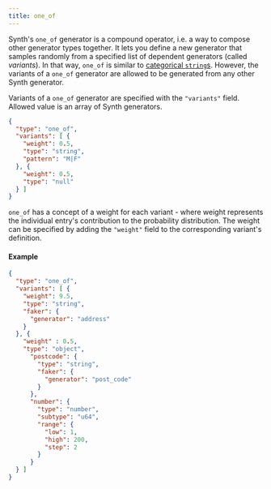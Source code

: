 ```yaml
---
title: one_of
---
```

Synth's `one_of` generator is a compound operator, i.e. a way to compose other generator types together. It lets you
define a new generator that samples randomly from a specified list of dependent generators (called *variants*). In that
way, `one_of` is similar to [categorical `string`s](/synth/content/string#categorical). However, the variants of
a `one_of` generator are allowed to be generated from any other Synth generator.

Variants of a `one_of` generator are specified with the `"variants"` field. Allowed value is an array of Synth
generators.

```json synth
{
  "type": "one_of",
  "variants": [ {
    "weight": 0.5,
    "type": "string",
    "pattern": "M|F"
  }, {
    "weight": 0.5,
    "type": "null"
  } ]
}
```

`one_of` has a concept of a weight for each variant - where weight represents the individual entry's contribution to the
probability distribution. The weight can be specified by adding the `"weight"` field to the corresponding variant's
definition.

#### Example

```json synth
{
  "type": "one_of",
  "variants": [ {
    "weight": 9.5,
    "type": "string",
    "faker": {
      "generator": "address"
    }
  }, {
    "weight" : 0.5,
    "type": "object",
      "postcode": {
        "type": "string",
        "faker": {
          "generator": "post_code"
        }
      },
      "number": {
        "type": "number",
        "subtype": "u64",
        "range": {
          "low": 1,
          "high": 200,
          "step": 2
        }
      }
  } ]
}
```